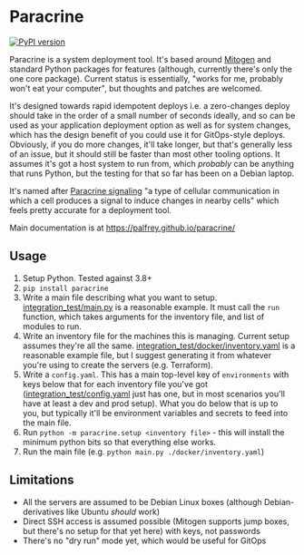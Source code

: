 Paracrine
=========
[![PyPI version](https://badge.fury.io/py/paracrine.svg)](https://badge.fury.io/py/paracrine)

Paracrine is a system deployment tool. It's based around [Mitogen](https://mitogen.networkgenomics.com/) and standard Python packages for
features (although, currently there's only the one core package). Current status is essentially,
"works for me, probably won't eat your computer", but thoughts and patches are welcomed.

It's designed towards rapid idempotent deploys i.e. a zero-changes deploy should take in the order of a small number of seconds ideally, and so can be used as your application deployment option as well as for system changes, which has the design benefit of you could use it for GitOps-style deploys. Obviously, if you do more changes, it'll take longer, but that's generally less of an issue, but it should still be faster than most other tooling options. It assumes it's got a host system to run from, which _probably_ can be anything that runs Python, but the testing for that so far has been on a Debian laptop.

It's named after [Paracrine signaling](https://en.wikipedia.org/wiki/Paracrine_signaling) "a type of cellular communication in which a cell produces a signal to induce changes in nearby cells" which feels pretty accurate for a deployment tool.

Main documentation is at https://palfrey.github.io/paracrine/

Usage
-----

1. Setup Python. Tested against 3.8+
2. `pip install paracrine`
3. Write a main file describing what you want to setup. [integration_test/main.py](https://github.com/palfrey/paracrine/blob/main/integration_test/main.py) is a reasonable example. It must call the `run` function, which takes arguments for the inventory file, and list of modules to run.
4. Write an inventory file for the machines this is managing. Current setup assumes they're all the same. [integration_test/docker/inventory.yaml](https://github.com/palfrey/paracrine/blob/main/integration_test/docker/inventory.yaml) is a reasonable example file, but I suggest generating it from whatever you're using to create the servers (e.g. Terraform).
5. Write a `config.yaml`. This has a main top-level key of `environments` with keys below that for each inventory file you've got ([integration_test/config.yaml](https://github.com/palfrey/paracrine/blob/main/integration_test/config.yaml) just has one, but in most scenarios you'll have at least a dev and prod setup). What you do below that is up to you, but typically it'll be environment variables and secrets to feed into the main file.
6. Run `python -m paracrine.setup <inventory file>` - this will install the minimum python bits so that everything else works.
7. Run the main file (e.g. `python main.py ./docker/inventory.yaml`)

Limitations
-----------
* All the servers are assumed to be Debian Linux boxes (although Debian-derivatives like Ubuntu _should_ work)
* Direct SSH access is assumed possible (Mitogen supports jump boxes, but there's no setup for that yet here) with keys, not passwords
* There's no "dry run" mode yet, which would be useful for GitOps
